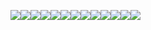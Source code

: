 ![](https://cdn.nlark.com/yuque/0/2024/png/43256847/1729479638644-d93d3e1d-e9a0-43ee-ad08-294064497cf2.png)![](https://cdn.nlark.com/yuque/0/2024/png/43256847/1729479648352-cb91d278-8dd3-4a66-9bc6-2b8038866143.png)![](https://cdn.nlark.com/yuque/0/2024/png/43256847/1729479655142-7fbc1a1c-65a6-4861-b0d0-5d4bbf03e096.png)![](https://cdn.nlark.com/yuque/0/2024/png/43256847/1729479668585-6812a6aa-a8f9-4329-a2ae-ec6a44ef7543.png)![](https://cdn.nlark.com/yuque/0/2024/png/43256847/1729479678733-aca011b9-09f9-48e6-8d18-49c3fffa5dc0.png)![](https://cdn.nlark.com/yuque/0/2024/png/43256847/1729479688926-21bab219-1c7e-426d-9133-6c0401b9de8b.png)![](https://cdn.nlark.com/yuque/0/2024/png/43256847/1729479695608-42419397-9a4e-464e-a879-5d67ec741172.png)![](https://cdn.nlark.com/yuque/0/2024/png/43256847/1729479701464-4b9328e0-f1a1-42a4-ac8f-de2aff292ade.png)![](https://cdn.nlark.com/yuque/0/2024/png/43256847/1729479712027-03e6fb50-53fe-43c6-b2d0-6e3c3f9a3a67.png)![](https://cdn.nlark.com/yuque/0/2024/png/43256847/1729479722535-58f484dd-af4f-43e5-8add-34a6d045ab36.png)![](https://cdn.nlark.com/yuque/0/2024/png/43256847/1729479731670-534130c4-5154-46e8-928a-2314ad26198d.png)![](https://cdn.nlark.com/yuque/0/2024/png/43256847/1729479736436-a4f973ff-7a45-4409-9aae-de9fe11a321d.png)![](https://cdn.nlark.com/yuque/0/2024/png/43256847/1729479741345-71c4e6d3-dcdc-473a-b898-970162136835.png)

